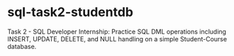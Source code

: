 # sql-task2-studentdb
Task 2 - SQL Developer Internship: Practice SQL DML operations including INSERT, UPDATE, DELETE, and NULL handling on a simple Student-Course database.
